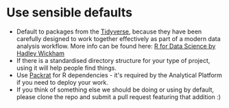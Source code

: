 # Use sensible defaults
* Default to packages from the [Tidyverse](http://tidyverse.org/), because they have been carefully designed to work together effectively as part of a modern data analysis workflow.  More info can be found here: [R for Data Science by Hadley Wickham](http://r4ds.had.co.nz)
* If there is a standardised directory structure for your type of project, using it will help people find things.
* Use [Packrat](https://rstudio.github.io/packrat/) for R dependencies - it's required by the Analytical Platform if you need to deploy your work.
* If you think of something else we should be doing or using by default, please clone the repo and submit a pull request featuring that addition :)
